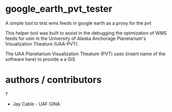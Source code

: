 # google_earth_pvt_tester
A simple tool to test wms feeds in google earth as a proxy for the pvt

This helper tool was built to assist in the debugging the optmization of WMS feeds for usin in the University of Alaska Anchorage Planetarium's Visualization Theature (UAA-PVT).

The UAA Planetarium Visualization Theature (PVT) uses (insert name of the software here) to provide a a GIS 


# authors / contributors
?
* Jay Cable - UAF GINA
